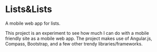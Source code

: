 Lists&Lists
=============

A mobile web app for lists.

This project is an experiment to see how much I can do with a mobile friendly site as a mobile web app. The project makes use of Angular.js, Compass, Bootstrap, and a few other trendy libraries/frameworks.
